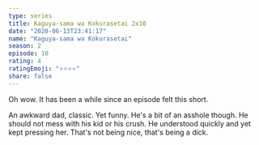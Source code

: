 ```yaml
---
type: series
title: Kaguya-sama wa Kokurasetai 2x10
date: "2020-06-13T23:41:17"
name: "Kaguya-sama wa Kokurasetai"
season: 2
episode: 10
rating: 4
ratingEmoji: "⭐️⭐️⭐️⭐️"
share: false
---
```


Oh wow. It has been a while since an episode felt this short.

An awkward dad, classic. Yet funny. He's a bit of an asshole though. He should not mess with his kid or his crush. He understood quickly and yet kept pressing her. That's not being nice, that's being a dick.
